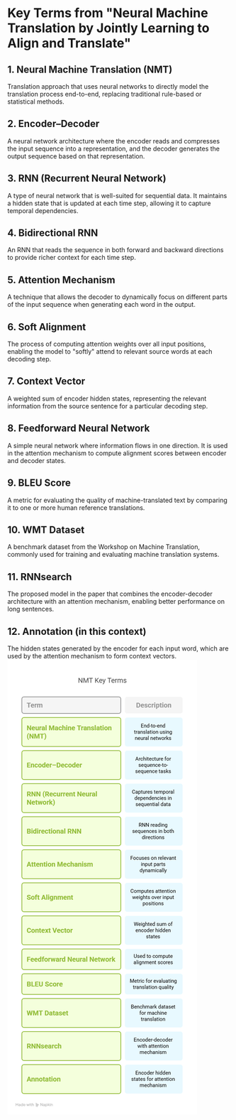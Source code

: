 # Key Terms from "Neural Machine Translation by Jointly Learning to Align and Translate"

## 1. Neural Machine Translation (NMT)
Translation approach that uses neural networks to directly model the translation process end-to-end, replacing traditional rule-based or statistical methods.

## 2. Encoder–Decoder
A neural network architecture where the encoder reads and compresses the input sequence into a representation, and the decoder generates the output sequence based on that representation.

## 3. RNN (Recurrent Neural Network)
A type of neural network that is well-suited for sequential data. It maintains a hidden state that is updated at each time step, allowing it to capture temporal dependencies.

## 4. Bidirectional RNN
An RNN that reads the sequence in both forward and backward directions to provide richer context for each time step.

## 5. Attention Mechanism
A technique that allows the decoder to dynamically focus on different parts of the input sequence when generating each word in the output.

## 6. Soft Alignment
The process of computing attention weights over all input positions, enabling the model to "softly" attend to relevant source words at each decoding step.

## 7. Context Vector
A weighted sum of encoder hidden states, representing the relevant information from the source sentence for a particular decoding step.

## 8. Feedforward Neural Network
A simple neural network where information flows in one direction. It is used in the attention mechanism to compute alignment scores between encoder and decoder states.

## 9. BLEU Score
A metric for evaluating the quality of machine-translated text by comparing it to one or more human reference translations.

## 10. WMT Dataset
A benchmark dataset from the Workshop on Machine Translation, commonly used for training and evaluating machine translation systems.

## 11. RNNsearch
The proposed model in the paper that combines the encoder-decoder architecture with an attention mechanism, enabling better performance on long sentences.

## 12. Annotation (in this context)
The hidden states generated by the encoder for each input word, which are used by the attention mechanism to form context vectors.
![DataCamp](img/p2.png)
